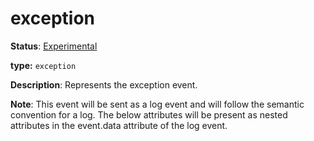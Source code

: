 # exception

**Status**: [Experimental](../../../../document-status.md)

**type:** `exception`

**Description**: Represents the exception event.

**Note**: This event will be sent as a log event and will follow the semantic convention for a log.  The below attributes will be present as nested attributes in the event.data attribute of the log event.

